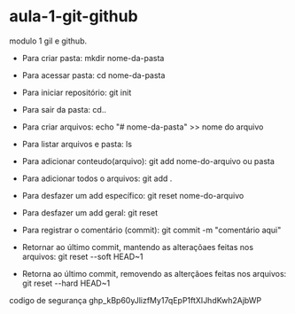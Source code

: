 # aula-1-git-github
modulo 1 gil e github.

- Para criar pasta:
mkdir nome-da-pasta

- Para acessar pasta:
cd nome-da-pasta

- Para iniciar repositório:
git init

- Para sair da pasta:
cd..

- Para criar arquivos:
echo "# nome-da-pasta" >> nome do arquivo

- Para listar arquivos e pasta:
ls

 - Para adicionar conteudo(arquivo):
git add nome-do-arquivo ou pasta

- Para adicionar todos o arquivos:
git add .

- Para desfazer um add específico:
git reset nome-do-arquivo

- Para desfazer um add geral:
git reset 

- Para registrar o comentário (commit):
git commit -m "comentário aqui"

- Retornar ao último commit, mantendo as alteraçõaes feitas nos arquivos:
git reset --soft HEAD~1

- Retorna ao último commit, removendo as alterçãoes feitas nos arquivos:
git reset --hard HEAD~1

codigo de segurança
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
